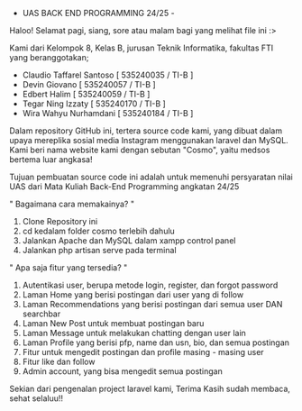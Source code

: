 - UAS BACK END PROGRAMMING 24/25 -

Haloo! Selamat pagi, siang, sore atau malam bagi yang melihat file ini :>

Kami dari Kelompok 8, Kelas B, jurusan Teknik Informatika, fakultas FTI yang beranggotakan;
- Claudio Taffarel Santoso   [ 535240035 / TI-B ]
- Devin Giovano              [ 535240057 / TI-B ]
- Edbert Halim               [ 535240059 / TI-B ]
- Tegar Ning Izzaty          [ 535240170 / TI-B ]
- Wira Wahyu Nurhamdani      [ 535240184 / TI-B ]

Dalam repository GitHub ini, tertera source code kami, 
yang dibuat dalam upaya mereplika sosial media Instagram
menggunakan laravel dan MySQL. Kami beri nama website kami
dengan sebutan "Cosmo", yaitu medsos bertema luar angkasa!

Tujuan pembuatan source code ini adalah untuk memenuhi persyaratan
nilai UAS dari Mata Kuliah Back-End Programming angkatan 24/25


" Bagaimana cara memakainya? "

1. Clone Repository ini
2. cd kedalam folder cosmo terlebih dahulu
3. Jalankan Apache dan MySQL dalam xampp control panel
4. Jalankan php artisan serve pada terminal

" Apa saja fitur yang tersedia? "
1. Autentikasi user, berupa metode login, register, dan forgot password
2. Laman Home yang berisi postingan dari user yang di follow
3. Laman Recommendations yang berisi postingan dari semua user DAN searchbar
4. Laman New Post untuk membuat postingan baru
5. Laman Message untuk melakukan chatting dengan user lain
6. Laman Profile yang berisi pfp, name dan usn, bio, dan semua postingan
7. Fitur untuk mengedit postingan dan profile masing - masing user
8. Fitur like dan follow
9. Admin account, yang bisa mengedit semua postingan

Sekian dari pengenalan project laravel kami,
Terima Kasih sudah membaca, sehat selaluu!!
